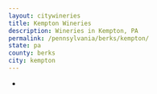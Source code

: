 ```yaml
---
layout: citywineries
title: Kempton Wineries
description: Wineries in Kempton, PA
permalink: /pennsylvania/berks/kempton/
state: pa
county: berks
city: kempton
---
```

-
